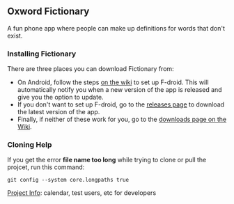 ## Oxword Fictionary

A fun phone app where people can make up definitions for words that don't exist.

### Installing Fictionary

There are three places you can download Fictionary from:
- On Android, follow the steps [on the wiki](https://github.com/BenTBCampbell/Software-Engineering/wiki/Installing-with-F-droid) to set up F-droid. This will automatically notify you when a new version of the app is released and give you the option to update.
- If you don't want to set up F-droid, go to the [releases page](https://github.com/BenTBCampbell/Software-Engineering/releases) to download the latest version of the app.
- Finally, if neither of these work for you, go to the [downloads page on the Wiki](https://github.com/BenTBCampbell/Software-Engineering/wiki/Downloads).

### Cloning Help
If you get the error **file name too long** while trying to clone or pull the projcet, run this command:
```
git config --system core.longpaths true
```

[Project Info](https://github.com/BenTBCampbell/Software-Engineering/wiki/Project-Info): calendar, test users, etc for developers
